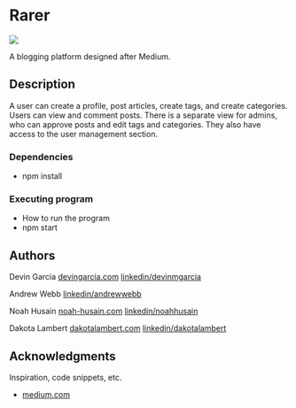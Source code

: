 # Rarer

![](src/images/rarer.gif)

A blogging platform designed after Medium.

## Description

A user can create a profile, post articles, create tags, and create categories. Users can view and comment posts.
There is a separate view for admins, who can approve posts and edit tags and categories. They also have access to
the user management section.

### Dependencies

* npm install

### Executing program

* How to run the program
* npm start

## Authors

Devin Garcia
[devingarcia.com](www.devingarcia.com)
[linkedin/devinmgarcia](https://www.linkedin.com/in/devinmgarcia/)

Andrew Webb
[linkedin/andrewwebb](https://www.linkedin.com/in/andrew-webb07/)

Noah Husain
[noah-husain.com](https://noah-husain.netlify.app/)
[linkedin/noahhusain](https://www.linkedin.com/in/noah-husain/)

Dakota Lambert
[dakotalambert.com](http://dakotalambert.com/)
[linkedin/dakotalambert](https://www.linkedin.com/in/dakotashaynelambert/)

## Acknowledgments

Inspiration, code snippets, etc.
* [medium.com](https://medium.com/)

